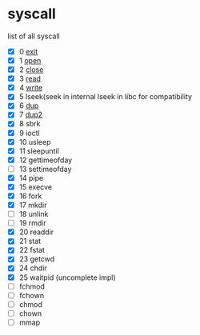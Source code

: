 # syscall
list of all syscall
- [x] 0 [exit](exit)
- [x] 1 [open](open)
- [x] 2 [close](close)
- [x] 3 [read](read)
- [x] 4 [write](write)
- [x] 5 lseek(seek in internal lseek in libc for compatibility
- [x] 6 [dup](dup)
- [x] 7 [dup2](dup2)
- [x] 8 sbrk
- [x] 9 ioctl
- [x] 10 usleep
- [x] 11 sleepuntil
- [x] 12 gettimeofday
- [ ] 13 settimeofday
- [x] 14 pipe
- [x] 15 execve
- [x] 16 fork
- [x] 17 mkdir
- [ ] 18 unlink
- [ ] 19 rmdir
- [x] 20 readdir
- [x] 21 stat
- [x] 22 fstat
- [x] 23 getcwd
- [x] 24 chdir
- [x] 25 waitpid (uncomplete impl)
- [ ]  fchmod
- [ ]  fchown
- [ ]  chmod
- [ ]  chown
- [ ]  mmap
